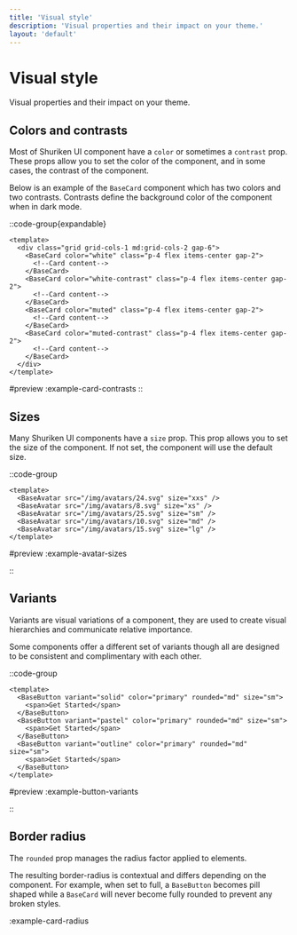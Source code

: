 ```yaml
---
title: 'Visual style'
description: 'Visual properties and their impact on your theme.'
layout: 'default'
---
```


# Visual style

Visual properties and their impact on your theme.

## Colors and contrasts

Most of Shuriken UI component have a `color` or sometimes a `contrast` prop. These props allow you to set the color of the component, and in some cases, the contrast of the component.

Below is an example of the `BaseCard` component which has two colors and two contrasts. Contrasts define the background color of the component when in dark mode.

::code-group{expandable}

```vue [ExampleCardContrasts.vue]
<template>
  <div class="grid grid-cols-1 md:grid-cols-2 gap-6">
    <BaseCard color="white" class="p-4 flex items-center gap-2">
      <!--Card content-->
    </BaseCard>
    <BaseCard color="white-contrast" class="p-4 flex items-center gap-2">
      <!--Card content-->
    </BaseCard>
    <BaseCard color="muted" class="p-4 flex items-center gap-2">
      <!--Card content-->
    </BaseCard>
    <BaseCard color="muted-contrast" class="p-4 flex items-center gap-2">
      <!--Card content-->
    </BaseCard>
  </div>
</template>
```

#preview
:example-card-contrasts
::

## Sizes

Many Shuriken UI components have a `size` prop. This prop allows you to set the size of the component. If not set, the component will use the default size.

::code-group

```vue [ExampleAvatarSizes.vue]
<template>
  <BaseAvatar src="/img/avatars/24.svg" size="xxs" />
  <BaseAvatar src="/img/avatars/8.svg" size="xs" />
  <BaseAvatar src="/img/avatars/25.svg" size="sm" />
  <BaseAvatar src="/img/avatars/10.svg" size="md" />
  <BaseAvatar src="/img/avatars/15.svg" size="lg" />
</template>
```

#preview
:example-avatar-sizes

::

## Variants

Variants are visual variations of a component, they are used to create visual hierarchies and communicate relative importance.

Some components offer a different set of variants though all are designed to be consistent and complimentary with each other.

::code-group

```vue [ExampleButtonVariants.vue]
<template>
  <BaseButton variant="solid" color="primary" rounded="md" size="sm">
    <span>Get Started</span>
  </BaseButton>
  <BaseButton variant="pastel" color="primary" rounded="md" size="sm">
    <span>Get Started</span>
  </BaseButton>
  <BaseButton variant="outline" color="primary" rounded="md" size="sm">
    <span>Get Started</span>
  </BaseButton>
</template>
```

#preview
:example-button-variants

::

## Border radius

The `rounded` prop manages the radius factor applied to elements.

The resulting border-radius is contextual and differs depending on the component. For example, when set to full, a `BaseButton` becomes pill shaped while a `BaseCard` will never become fully rounded to prevent any broken styles.

:example-card-radius